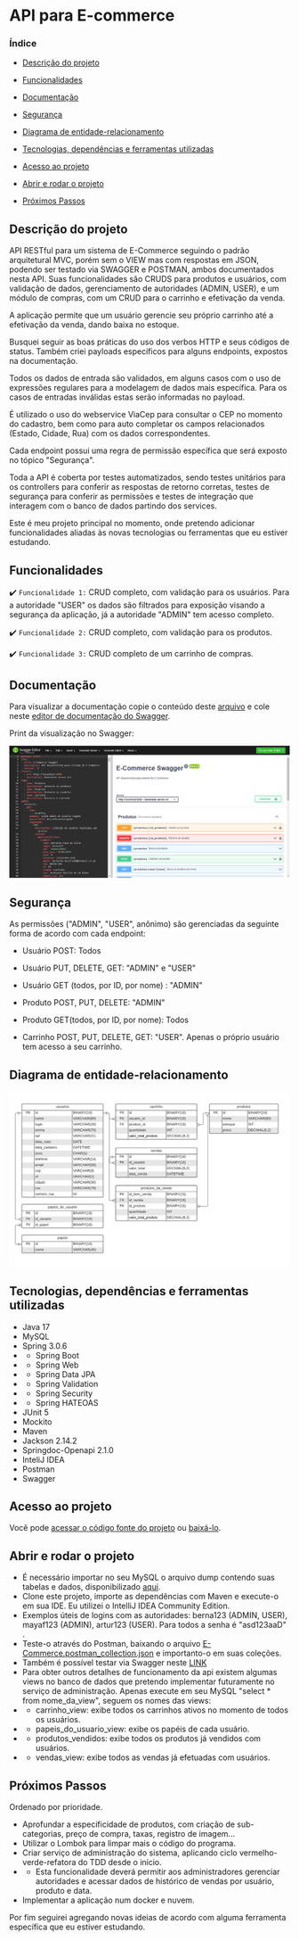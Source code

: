 # API para E-commerce

### Índice

- [Descrição do projeto](#descrição-do-projeto)
  
- [Funcionalidades](#funcionalidades)
 
- [Documentação](#documentação)
 
- [Segurança](#segurança)
 
- [Diagrama de entidade-relacionamento](#diagrama-de-entidade-relacionamento)
 
- [Tecnologias, dependências e ferramentas utilizadas](#tecnologias-dependências-e-ferramentas-utilizadas)
 
- [Acesso ao projeto](#acesso-ao-projeto)
 
- [Abrir e rodar o projeto](#abrir-e-rodar-o-projeto)
 
- [Próximos Passos](#próximos-passos)

## Descrição do projeto 

API RESTful para um sistema de E-Commerce seguindo o padrão arquitetural MVC, porém sem o VIEW mas com respostas em JSON, podendo ser testado via SWAGGER e POSTMAN, ambos documentados nesta API. Suas funcionalidades são CRUDS para produtos e usuários, com validação de dados, gerenciamento de autoridades (ADMIN, USER), e um módulo de compras, com um CRUD para o carrinho e efetivação da venda.

A aplicação permite que um usuário gerencie seu próprio carrinho até a efetivação da venda, dando baixa no estoque.

Busquei seguir as boas práticas do uso dos verbos HTTP e seus códigos de status. Também criei payloads específicos para alguns endpoints, expostos na documentação.

Todos os dados de entrada são validados, em alguns casos com o uso de expressões regulares para a modelagem de dados mais específica. Para os casos de entradas inválidas estas serão informadas no payload.

É utilizado o uso do webservice ViaCep para consultar o CEP no momento do cadastro, bem como para auto completar os campos relacionados (Estado, Cidade, Rua) com os dados correspondentes.

Cada endpoint possui uma regra de permissão específica que será exposto no tópico "Segurança".

Toda a API é coberta por testes automatizados, sendo testes unitários para os controllers para conferir as respostas de retorno corretas, testes de segurança para conferir as permissões e testes de integração que interagem com o banco de dados partindo dos services.

Este é meu projeto principal no momento, onde pretendo adicionar funcionalidades aliadas às novas tecnologias ou ferramentas que eu estiver estudando.

## Funcionalidades

:heavy_check_mark: `Funcionalidade 1:` CRUD completo, com validação para os usuários. Para a autoridade "USER" os dados são filtrados para exposição visando a segurança da aplicação, já a autoridade "ADMIN" tem acesso completo.

:heavy_check_mark: `Funcionalidade 2:` CRUD completo, com validação para os produtos.

:heavy_check_mark: `Funcionalidade 3:` CRUD completo de um carrinho de compras.

## Documentação

Para visualizar a documentação copie o conteúdo deste [arquivo](https://github.com/JoseORubio/e-commerce-api/blob/master/Arquivos/Swagger%20doc.yaml) e cole neste [editor de documentação do Swagger](https://editor.swagger.io/).

Print da visualização no Swagger:
<div align="center">
  <img src="Arquivos/Print documentação.png">
 </div>

## Segurança

As permissões ("ADMIN", "USER", anônimo) são gerenciadas da seguinte forma de acordo com cada endpoint:

- Usuário POST: Todos

- Usuário PUT, DELETE, GET: "ADMIN" e "USER"

- Usuário GET (todos, por ID, por nome) : "ADMIN"

- Produto POST, PUT, DELETE: "ADMIN"

- Produto GET(todos, por ID, por nome): Todos

- Carrinho POST, PUT, DELETE, GET: "USER". Apenas o próprio usuário tem acesso a seu carrinho.

## Diagrama de entidade-relacionamento

<div align="center">
  <img src="Arquivos/Diagrama Entidade-Relacionamento.png">
 </div>

 ## Tecnologias, dependências e ferramentas utilizadas

- Java 17
- MySQL
- Spring 3.0.6
- - Spring Boot
- - Spring Web
- - Spring Data JPA
- - Spring Validation    
- - Spring Security
- - Spring HATEOAS
- JUnit 5
- Mockito
- Maven 
- Jackson 2.14.2
- Springdoc-Openapi 2.1.0
- InteliJ IDEA
- Postman
- Swagger
 
## Acesso ao projeto
Você pode [acessar o código fonte do projeto](https://github.com/JoseORubio/e-commerce-api) ou [baixá-lo](https://github.com/JoseORubio/e-commerce-api/archive/refs/heads/master.zip).

## Abrir e rodar o projeto

- É necessário importar no seu MySQL o arquivo dump contendo suas tabelas e dados, disponibilizado [aqui](https://github.com/JoseORubio/e-commerce-api/blob/master/Arquivos/e-commerce-dump20230819.sql).
- Clone este projeto, importe as dependências com Maven e execute-o em sua IDE. Eu utilizei o IntelliJ IDEA Community Edition.
- Exemplos úteis de logins com as autoridades: berna123 (ADMIN, USER), mayaf123 (ADMIN), artur123 (USER). Para todos a senha é "asd123aaD" .
- Teste-o através do Postman, baixando o arquivo [E-Commerce.postman_collection.json](https://github.com/JoseORubio/e-commerce-api/blob/master/Arquivos/E-Commerce.postman_collection.json)  e importanto-o em suas coleções.
- Também é possível testar via Swagger neste [LINK](http://localhost:8080/swagger-ui/index.html) 
- Para obter outros detalhes de funcionamento da api existem algumas views no banco de dados que pretendo implementar futuramente  no serviço de administração. Apenas execute em seu MySQL "select * from nome_da_view", seguem os nomes das views:
- - carrinho_view: exibe todos os carrinhos ativos no momento de todos os usuários.
- - papeis_do_usuario_view: exibe os papéis de cada usuário.
- - produtos_vendidos: exibe todos os produtos já vendidos com usuários.
- - vendas_view: exibe todos as vendas já efetuadas com usuários.

## Próximos Passos

Ordenado por prioridade.

- Aprofundar a especificidade de produtos, com criação de sub-categorias, preço de compra, taxas, registro de imagem...
- Utilizar o Lombok para limpar mais o código do programa.
- Criar serviço de administração do sistema, aplicando ciclo vermelho-verde-refatora do TDD  desde o início.
- - Esta funcionalidade deverá permitir aos administradores gerenciar autoridades e acessar dados de histórico de vendas por usuário, produto e data.
- Implementar a aplicação num docker e nuvem.

Por fim seguirei agregando novas ideias de acordo com alguma ferramenta específica que eu estiver estudando.
